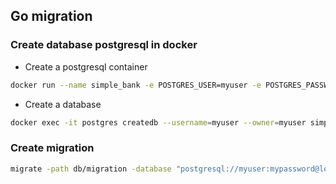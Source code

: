 ## Go migration

### Create database postgresql in docker
- Create a postgresql container
```bash
docker run --name simple_bank -e POSTGRES_USER=myuser -e POSTGRES_PASSWORD=mypassword -p 5430:5432 -d postgres:alpine
```
- Create a database
```bash
docker exec -it postgres createdb --username=myuser --owner=myuser simple_bank
```

### Create migration

```bash
migrate -path db/migration -database "postgresql://myuser:mypassword@localhost:5430/simple_bank?sslmode=disable" -verbose up
```


